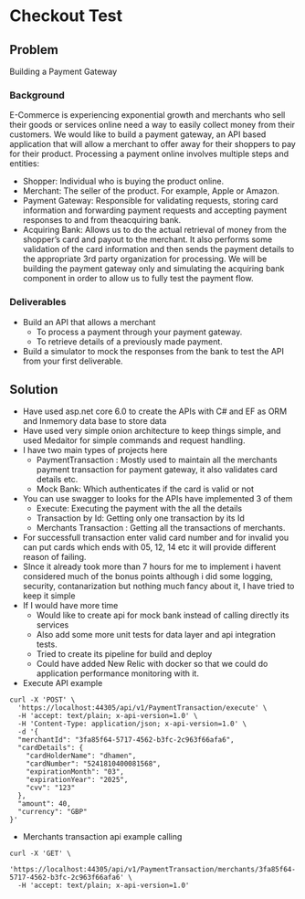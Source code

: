 
# Checkout Test

## Problem

Building a Payment Gateway
### Background
E-Commerce is experiencing exponential growth and merchants who sell their goods or
services online need a way to easily collect money from their customers.
We would like to build a payment gateway, an API based application that will allow a
merchant to offer away for their shoppers to pay for their product.
Processing a payment online involves multiple steps and entities:
- Shopper: Individual who is buying the product online.
- Merchant: The seller of the product. For example, Apple or Amazon.
- Payment Gateway: Responsible for validating requests, storing card information and forwarding payment requests and accepting payment responses to and from theacquiring bank.
- Acquiring Bank: Allows us to do the actual retrieval of money from the shopper’s card and payout to the merchant. It also performs some validation of the card information and then sends the payment details to the appropriate 3rd party organization for processing. We will be building the payment gateway only and simulating the acquiring bank component in order to allow us to fully test the payment flow. 
### Deliverables
- Build an API that allows a merchant
  - To process a payment through your payment gateway.
  - To retrieve details of a previously made payment.
- Build a simulator to mock the responses from the bank to test the API from your first deliverable.

## Solution

- Have used asp.net core 6.0 to create the APIs with C# and EF as ORM and Inmemory data base to store data
- Have used very simple onion architecture to keep things simple, and used Medaitor for simple commands and request handling.
- I have two main types of projects here
    - PaymentTransaction : Mostly used to maintain all the merchants payment transaction for payment gateway, it also validates card details etc.
    - Mock Bank: Which authenticates if the card is valid or not
- You can use swagger to looks for the APIs have implemented 3 of them 
  - Execute: Executing the payment with the all the details
  - Transaction by Id: Getting only one transaction by its Id
  - Merchants Transaction : Getting all the transactions of merchants.
- For successfull transaction enter valid card number and for invalid you can put cards which ends with 05, 12, 14 etc it will provide different reason of failing.
- SInce it already took more than 7 hours for me to implement i havent considered much of the bonus points although i did some logging, security, contanarization but nothing much fancy about it, I have tried to keep it simple
- If I would have more time
  - Would like to create api for mock bank instead of calling directly its services
  - Also add some more unit tests for data layer and api integration tests. 
  - Tried to create its pipeline for build and deploy
  - Could have added New Relic with docker so that we could do application performance monitoring with it.
- Execute API example
```
curl -X 'POST' \
  'https://localhost:44305/api/v1/PaymentTransaction/execute' \
  -H 'accept: text/plain; x-api-version=1.0' \
  -H 'Content-Type: application/json; x-api-version=1.0' \
  -d '{
  "merchantId": "3fa85f64-5717-4562-b3fc-2c963f66afa6",
  "cardDetails": {
    "cardHolderName": "dhamen",
    "cardNumber": "5241810400081568",
    "expirationMonth": "03",
    "expirationYear": "2025",
    "cvv": "123"
  },
  "amount": 40,
  "currency": "GBP"
}'
```   

- Merchants transaction api example calling
```
curl -X 'GET' \
  'https://localhost:44305/api/v1/PaymentTransaction/merchants/3fa85f64-5717-4562-b3fc-2c963f66afa6' \
  -H 'accept: text/plain; x-api-version=1.0'

```